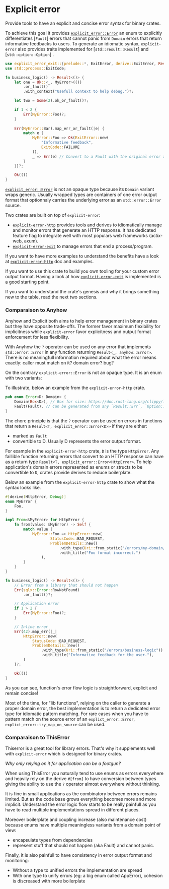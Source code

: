 Explicit error
==============

<!-- cargo-rdme start -->

Provide tools to have an explicit and concise error syntax for binary crates.

To achieve this goal it provides [`explicit_error::Error`](https://docs.rs/explicit-error/latest/explicit_error/error/enum.Error.html) an enum to explicitly differentiates
[`Fault`] errors that cannot panic from `Domain` errors that return informative feedbacks
to users. To generate an idiomatic syntax, `explicit-error` also provides traits implemented for [`std::result::Result`]
and [`std::option::Option`] .

```rust
use explicit_error_exit::{prelude::*, ExitError, derive::ExitError, Result, Fault};
use std::process::ExitCode;

fn business_logic() -> Result<()> {
    let one = Ok::<_, MyError>(())
        .or_fault()
        .with_context("Usefull context to help debug.")?;

    let two = Some(2).ok_or_fault()?;

    if 1 < 2 {
        Err(MyError::Foo)?;
    }
    
    Err(MyError::Bar).map_err_or_fault(|e| {
        match e {
            MyError::Foo => Ok(ExitError::new(
                "Informative feedback",
                ExitCode::FAILURE
            )),
            _ => Err(e) // Convert to a Fault with the original error as its std::error::Error source
        }
    })?;

    Ok(())
}
```

[`explicit_error::Error`](https://docs.rs/explicit-error/latest/explicit_error/error/enum.Error.html) is not an opaque type because its `Domain` variant wraps generic.
Usually wrapped types are containers of one error output format that optionnaly carries the underlying error as an `std::error::Error` source.

Two crates are built on top of `explicit-error`:
- [`explicit-error-http`](https://crates.io/crates/explicit-error-http) provides tools and derives to idiomatically manage and monitor errors that generate an HTTP response. It has dedicated feature flag to integrate well with most populars web frameworks (actix-web, axum).
- [`explicit-error-exit`](https://crates.io/crates/explicit-error-exit) to manage errors that end a process/program.

If you want to have more examples to understand the benefits have a look at [`explicit-error-http`](https://crates.io/crates/explicit-error-http) doc and examples.

If you want to use this crate to build you own tooling for your custom error output format. Having a look at how [
`explicit-error-exit`](https://crates.io/crates/explicit-error-exit) is implemented is a good starting point.

If you want to understand the crate's genesis and why it brings something new to the table, read the next two sections.

### Comparaison to Anyhow

Anyhow and Explicit both aims to help error management in binary crates but they have opposite trade-offs.
The former favor maximum flexibility for implicitness while `explicit-error`
favor explicitness and output format enforcement for less flexibility.

With Anyhow the `?` operator can be used on any error that implements `std::error::Error` in any function
returning `Result<_, anyhow::Error>`. There is no meaningfull information required about what the error means
exactly: caller must match on it? domain error? bug?

On the contrary `explicit-error::Error` is not an opaque type. It is an enum with two variants:

To illustrate, below an example from the `explicit-error-http` crate.

```rust
pub enum Error<D: Domain> {
    Domain(Box<D>), // Box for size: https://doc.rust-lang.org/clippy/lint_configuration.html#large-error-threshold
    Fault(Fault), // Can be generated from any `Result::Err`, `Option::None` or out of the box
}
```

The chore principle is that the `?` operator can be used on errors in functions
that return a `Result<T, explicit_error::Error<D>>` if they are either:
- marked as `Fault`
- convertible to D. Usually D represents the error output format.

For example in the `explicit-error-http` crate, `D` is the type `HttpError`. Any faillible function
returning errors that convert to an HTTP response can have as a return type `Result<T, explicit_error::Error<HttpError>`.
To help application's domain errors represented as enums or structs to be convertible to `D`, crates provide derives to reduce boilerplate.

Below an example from the `explicit-error-http` crate to show what the syntax looks like.

```rust
#[derive(HttpError, Debug)]
enum MyError {
    Foo,
}

impl From<&MyError> for HttpError {
    fn from(value: &MyError) -> Self {
        match value {
            MyError::Foo => HttpError::new(
                    StatusCode::BAD_REQUEST,
                    ProblemDetails::new()
                        .with_type(Uri::from_static("/errors/my-domain/foo"))
                        .with_title("Foo format incorrect.")
                ),
        }
    }
}

fn business_logic() -> Result<()> {
    // Error from a library that should not happen
    Err(sqlx::Error::RowNotFound)
        .or_fault()?;

    // Application error
    if 1 > 2 {
        Err(MyError::Foo)?;
    }

    // Inline error
    Err(42).map_err(|_|
        HttpError::new(
            StatusCode::BAD_REQUEST,
            ProblemDetails::new()
                .with_type(Uri::from_static("/errors/business-logic"))
                .with_title("Informative feedback for the user."),
        )
    )?;

    Ok(())
}
```

As you can see, function's error flow logic is straightforward, explicit and remain concise!

Most of the time, for "lib functions", relying on the caller to generate a proper domain error,
the best implementation is to return a dedicated error type for idiomatic pattern matching.
For rare cases when you have to pattern match on the source error of an `explict_error::Error`,
`explict_error::try_map_on_source` can be used.

### Comparaison to ThisError

Thiserror is a great tool for library errors. That's why it supplements well with `explicit-error`
which is designed for binary crates.

_Why only relying on it for application can be a footgun?_

When using ThisError you naturally tend to use enums as errors everywhere and heavily rely on the derive `#[from]`
to have conversion between types giving the ability to use the `?` operator almost everywhere without thinking.

It is fine in small applications as the combinatory between errors remains limited. But as the code base grows
everything becomes more and more implicit. Understand the error logic flow starts to be really painfull as you
have to read multiple implementations spread in different places.

Moreover boilerplate and coupling increase (also maintenance cost) because enums have multiple meaningless variants
from a domain point of view:
- encapsulate types from dependencies
- represent stuff that should not happen (aka Fault) and cannot panic.

Finally, it is also painfull to have consistency in error output format and monitoring:
- Without a type to unified errors the implementation are spread
- With one type to unify errors (eg: a big enum called AppError), cohesion is discreased with more boilerplate

<!-- cargo-rdme end -->

